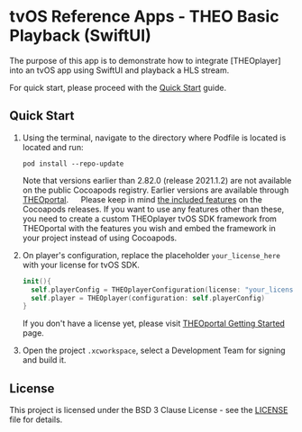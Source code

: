 # tvOS Reference Apps - THEO Basic Playback (SwiftUI)

The purpose of this app is to demonstrate how to integrate [THEOplayer] into an tvOS app using SwiftUI and playback a HLS stream.

For quick start, please proceed with the [Quick Start](https://docs.theoplayer.com/getting-started/01-sdks/05-tvos/00-getting-started.md) guide.

## Quick Start

1. Using the terminal, navigate to the directory where Podfile is located  is located and run:

       pod install --repo-update

   Note that versions earlier than 2.82.0 (release 2021.1.2) are not available on the public Cocoapods registry. Earlier versions are available through  [THEOportal](https://portal.theoplayer.com/getting-started).
      &emsp;
   Please keep in mind [the included features](https://github.com/THEOplayer/theoplayer-sdk-ios#included-features) on the Cocoapods releases. If you want to use any features other than these, you need to create a custom THEOplayer tvOS SDK framework from THEOportal with the features you wish and embed the framework in your project instead of using Cocoapods.
      &emsp;
2. On player's configuration, replace the placeholder `your_license_here` with your license for tvOS SDK.
      ```swift
    init(){
        self.playerConfig = THEOplayerConfiguration(license: "your_license_here", pip: PiPConfiguration())
        self.player = THEOplayer(configuration: self.playerConfig)
    }
    ```

      If you don't have a license yet, please visit [THEOportal Getting Started](https://portal.theoplayer.com/getting-started) page.
      &emsp;
3. Open the project `.xcworkspace`, select a Development Team for signing and build it.

## License

This project is licensed under the BSD 3 Clause License - see the [LICENSE] file for details.

[//]: # (Project files reference)
[LICENSE]: LICENSE
